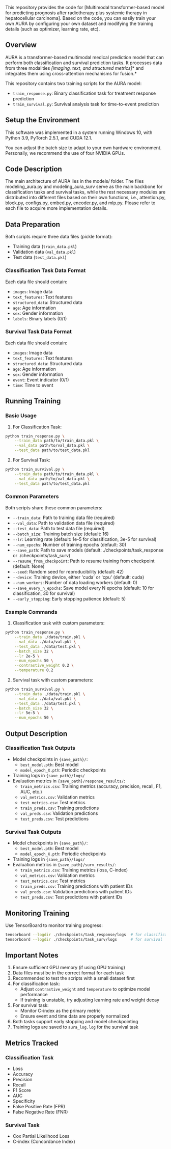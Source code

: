 This repository provides the code for [Multimodal transformer-based model for predicting prognosis after radiotherapy plus systemic therapy in hepatocellular carcinoma]. Based on the code, you can easily train your own AURA by configuring your own dataset and modifying the training details (such as optimizer, learning rate, etc).

## Overview

AURA is a transformer-based multimodal medical prediction model that can perform both classification and survival prediction tasks. It processes data from three modalities *[imaging, text, and structured metrics]** and integrates them using cross-attention mechanisms for fusion.*

This repository contains two training scripts for the AURA model:
- `train_response.py`: Binary classification task for treatment response prediction
- `train_survival.py`: Survival analysis task for time-to-event prediction

## Setup the Environment

This software was implemented in a system running Windows 10, with Python 3.9, PyTorch 2.5.1, and CUDA 12.1.

You can adjust the batch size to adapt to your own hardware environment. Personally, we recommend the use of four NVIDIA GPUs.

## Code Description

The main architecture of AURA lies in the models/ folder. The files modeling_aura.py and modeling_aura_surv serve as the main backbone for classification tasks and survival tasks, while the rest necessary modules are distributed into different files based on their own functions, i.e., attention.py, block.py, configs.py, embed.py, encoder.py, and mlp.py. Please refer to each file to acquire more implementation details.

## Data Preparation

Both scripts require three data files (pickle format):
- Training data (`train_data.pkl`)
- Validation data (`val_data.pkl`)
- Test data (`test_data.pkl`)

### Classification Task Data Format
Each data file should contain:
- `images`: Image data
- `text_features`: Text features
- `structured_data`: Structured data
- `age`: Age information
- `sex`: Gender information
- `labels`: Binary labels (0/1)

### Survival Task Data Format
Each data file should contain:
- `images`: Image data
- `text_features`: Text features
- `structured_data`: Structured data
- `age`: Age information
- `sex`: Gender information
- `event`: Event indicator (0/1)
- `time`: Time to event

## Running Training

### Basic Usage

1. For Classification Task:
```bash
python train_response.py \
    --train_data path/to/train_data.pkl \
    --val_data path/to/val_data.pkl \
    --test_data path/to/test_data.pkl
```

2. For Survival Task:
```bash
python train_survival.py \
    --train_data path/to/train_data.pkl \
    --val_data path/to/val_data.pkl \
    --test_data path/to/test_data.pkl
```

### Common Parameters

Both scripts share these common parameters:
- `--train_data`: Path to training data file (required)
- `--val_data`: Path to validation data file (required)
- `--test_data`: Path to test data file (required)
- `--batch_size`: Training batch size (default: 16)
- `--lr`: Learning rate (default: 1e-5 for classification, 3e-5 for survival)
- `--num_epochs`: Number of training epochs (default: 30)
- `--save_path`: Path to save models (default: ./checkpoints/task_response or ./checkpoints/task_surv)
- `--resume_from_checkpoint`: Path to resume training from checkpoint (default: None)
- `--seed`: Random seed for reproducibility (default: 42)
- `--device`: Training device, either 'cuda' or 'cpu' (default: cuda)
- `--num_workers`: Number of data loading workers (default: 0)
- `--save_every_n_epochs`: Save model every N epochs (default: 10 for classification, 30 for survival)
- `--early_stopping`: Early stopping patience (default: 5)

### Example Commands

1. Classification task with custom parameters:
```bash
python train_response.py \
    --train_data ./data/train.pkl \
    --val_data ./data/val.pkl \
    --test_data ./data/test.pkl \
    --batch_size 32 \
    --lr 2e-5 \
    --num_epochs 50 \
    --contrastive_weight 0.2 \
    --temperature 0.2
```

2. Survival task with custom parameters:
```bash
python train_survival.py \
    --train_data ./data/train.pkl \
    --val_data ./data/val.pkl \
    --test_data ./data/test.pkl \
    --batch_size 32 \
    --lr 5e-5 \
    --num_epochs 50 \
```

## Output Description

### Classification Task Outputs
- Model checkpoints in `{save_path}/`:
  - `best_model.pth`: Best model
  - `model_epoch_X.pth`: Periodic checkpoints
- Training logs in `{save_path}/logs/`
- Evaluation metrics in `{save_path}/response_results/`:
  - `train_metrics.csv`: Training metrics (accuracy, precision, recall, F1, AUC, etc.)
  - `val_metrics.csv`: Validation metrics
  - `test_metrics.csv`: Test metrics
  - `train_preds.csv`: Training predictions
  - `val_preds.csv`: Validation predictions
  - `test_preds.csv`: Test predictions

### Survival Task Outputs
- Model checkpoints in `{save_path}/`:
  - `best_model.pth`: Best model
  - `model_epoch_X.pth`: Periodic checkpoints
- Training logs in `{save_path}/logs/`
- Evaluation metrics in `{save_path}/surv_results/`:
  - `train_metrics.csv`: Training metrics (loss, C-index)
  - `val_metrics.csv`: Validation metrics
  - `test_metrics.csv`: Test metrics
  - `train_preds.csv`: Training predictions with patient IDs
  - `val_preds.csv`: Validation predictions with patient IDs
  - `test_preds.csv`: Test predictions with patient IDs

## Monitoring Training

Use TensorBoard to monitor training progress:
```bash
tensorboard --logdir ./checkpoints/task_response/logs  # for classification
tensorboard --logdir ./checkpoints/task_surv/logs      # for survival
```

## Important Notes

1. Ensure sufficient GPU memory (if using GPU training)
2. Data files must be in the correct format for each task
3. Recommended to test the scripts with a small dataset first
4. For classification task:
   - Adjust `contrastive_weight` and `temperature` to optimize model performance
   - If training is unstable, try adjusting learning rate and weight decay
5. For survival task:
   - Monitor C-index as the primary metric
   - Ensure event and time data are properly normalized
6. Both tasks support early stopping and model checkpointing
7. Training logs are saved to `aura_log.log` for the survival task

## Metrics Tracked

### Classification Task
- Loss
- Accuracy
- Precision
- Recall
- F1 Score
- AUC
- Specificity
- False Positive Rate (FPR)
- False Negative Rate (FNR)

### Survival Task
- Cox Partial Likelihood Loss
- C-index (Concordance Index)

